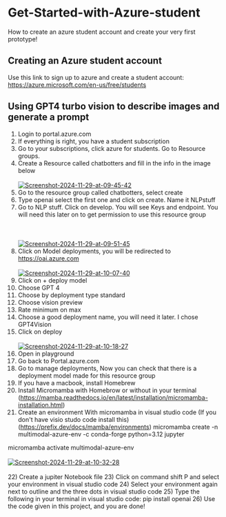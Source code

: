 # Get-Started-with-Azure-student
How to create an azure student account and create your very first prototype!

## Creating an Azure student account 
Use this link to sign up to azure and create a student account: https://azure.microsoft.com/en-us/free/students

## Using GPT4 turbo vision to describe images and generate a prompt 

1) Login to portal.azure.com
2) If everything is right, you have a student subscription
3) Go to your subscriptions, click azure for students. Go to Resource groups.
4) Create a Resource called chatbotters and fill in the info in the image below <br></br>
    <a href="https://ibb.co/3hsdzRT"><img src="https://i.ibb.co/4Nftd1F/Screenshot-2024-11-29-at-09-45-42.png" alt="Screenshot-2024-11-29-at-09-45-42" border="0"></a>
5) Go to the resource group called chatbotters, select create
6) Type openai select the first one and click on create. Name it NLPstuff
7) Go to NLP stuff. Click on develop. You will see Keys and endpoint. You will need this later on to get permission to use this resource group <br></br><br></br>
<a href="https://ibb.co/PCWjtSk"><img src="https://i.ibb.co/YjdQbrg/Screenshot-2024-11-29-at-09-51-45.png" alt="Screenshot-2024-11-29-at-09-51-45" border="0"></a>
8) Click on Model deployments, you will be redirected to https://oai.azure.com <br></br>
<a href="https://ibb.co/bznVyRc"><img src="https://i.ibb.co/3BHb8Yg/Screenshot-2024-11-29-at-10-07-40.png" alt="Screenshot-2024-11-29-at-10-07-40" border="0"></a>
9) Click on + deploy model 
10) Choose GPT 4
11) Choose by deployment type standard
12) Choose vision preview
13) Rate minimum on max 
14) Choose a good deployment name, you will need it later. I chose GPT4Vision
15) Click on deploy <br></br>
<a href="https://ibb.co/ctyf4c9"><img src="https://i.ibb.co/HYKw5Dy/Screenshot-2024-11-29-at-10-18-27.png" alt="Screenshot-2024-11-29-at-10-18-27" border ="0"></a>
16) Open in playground
17) Go back to Portal.azure.com
19) Go to manage deployments, Now you can check that there is a deployment model made for this resource group
19) If you have a macbook, install Homebrew
20) Install Micromamba with Homebrow or without in your terminal (https://mamba.readthedocs.io/en/latest/installation/micromamba-installation.html)
21) Create an environment With micromamba in visual studio code (If you don't have visio studo code install this) (https://prefix.dev/docs/mamba/environments) micromamba create -n multimodal-azure-env -c conda-forge python=3.12 jupyter  
 
micromamba activate multimodal-azure-env <br></br>
<a href="https://ibb.co/nbzcqmT"><img src="https://i.ibb.co/FKgwk39/Screenshot-2024-11-29-at-10-32-28.png" alt="Screenshot-2024-11-29-at-10-32-28" border="0"></a> <br></br>
22) Create a jupiter Notebook file 
23) Click on command shift P and select your environment in visual studio code
24) Select your environment again next to outline and the three dots in visual studio code
25) Type the following in your terminal in visual studio code: pip install openai
26) Use the code given in this project, and you are done!


  


